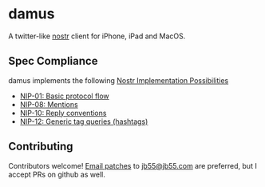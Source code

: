
# damus

A twitter-like [nostr](nostr) client for iPhone, iPad and MacOS.

## Spec Compliance

damus implements the following [Nostr Implementation Possibilities](nips)

- [NIP-01: Basic protocol flow](nip01)
- [NIP-08: Mentions](nip08)
- [NIP-10: Reply conventions](nip10)
- [NIP-12: Generic tag queries (hashtags)](nip12)

## Contributing

Contributors welcome! [Email patches](git-send-email) to jb55@jb55.com are preferred, but I accept PRs on github as well.

[nostr]: https://github.com/fiatjaf/nostr
[git-send-email]: http://git-send-email.io
[nips]: https://github.com/nostr-protocol/nips
[nip01]: https://github.com/nostr-protocol/nips/blob/master/01.md
[nip08]: https://github.com/nostr-protocol/nips/blob/master/08.md
[nip10]: https://github.com/nostr-protocol/nips/blob/master/10.md
[nip12]: https://github.com/nostr-protocol/nips/blob/master/12.md

